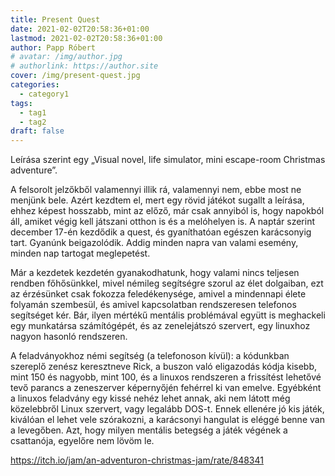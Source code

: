```yaml
---
title: Present Quest
date: 2021-02-02T20:58:36+01:00
lastmod: 2021-02-02T20:58:36+01:00
author: Papp Róbert
# avatar: /img/author.jpg
# authorlink: https://author.site
cover: /img/present-quest.jpg
categories:
  - category1
tags:
  - tag1
  - tag2
draft: false
---
```





Leírása szerint egy „Visual novel, life simulator, mini escape-room Christmas adventure”. 

<!--more-->

A felsorolt jelzőkből valamennyi illik rá, valamennyi nem, ebbe most ne menjünk bele. Azért kezdtem el, mert egy rövid játékot sugallt a leírása, ehhez képest hosszabb, mint az előző, már csak annyiból is, hogy napokból áll, amiket végig kell játszani otthon is és a melóhelyen is. A naptár szerint december 17-én kezdődik a quest, és gyaníthatóan egészen karácsonyig tart. Gyanúnk beigazolódik. Addig minden napra van valami esemény, minden nap tartogat meglepetést.

Már a kezdetek kezdetén gyanakodhatunk, hogy valami nincs teljesen rendben főhősünkkel, mivel némileg segítségre szorul az élet dolgaiban, ezt az érzésünket csak fokozza feledékenysége, amivel a mindennapi élete folyamán szembesül, és amivel kapcsolatban rendszeresen telefonos segítséget kér. Bár, ilyen mértékű mentális problémával együtt is meghackeli egy munkatársa számítógépét, és az zenelejátszó szervert, egy linuxhoz nagyon hasonló rendszeren.

A feladványokhoz némi segítség (a telefonoson kívül): a kódunkban szereplő zenész keresztneve Rick, a buszon való eligazodás kódja kisebb, mint 150 és nagyobb, mint 100, és a linuxos rendszeren a frissítést lehetővé tevő parancs a zeneszerver képernyőjén fehérrel ki van emelve. Egyébként a linuxos feladvány egy kissé nehéz lehet annak, aki nem látott még közelebbről Linux szervert, vagy legalább DOS-t. Ennek ellenére jó kis játék, kiválóan el lehet vele szórakozni, a karácsonyi hangulat is eléggé benne van a levegőben. Azt, hogy milyen mentális betegség a játék végének a csattanója, egyelőre nem lövöm le.

https://itch.io/jam/an-adventuron-christmas-jam/rate/848341
